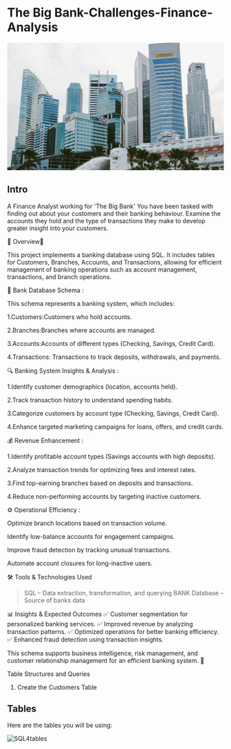 

# The Big Bank-Challenges-Finance-Analysis

![sql4](pexels-bala-5406959.jpg)


## Intro

A Finance Analyst working for 'The Big Bank' You have been tasked with finding out about your customers and their banking behaviour. Examine the accounts they hold and the type of transactions they make to develop greater insight into your customers.

📌 Overview📌

This project implements a banking database using SQL. It includes tables for Customers, Branches, Accounts, and Transactions, allowing for efficient management of banking operations such as account management, transactions, and branch operations.


🏦 Bank Database Schema :

This schema represents a banking system, which includes:

1.Customers:Customers who hold accounts.

2.Branches:Branches where accounts are managed.

3.Accounts:Accounts of different types (Checking, Savings, Credit Card).

4.Transactions: Transactions to track deposits, withdrawals, and payments.


🔍 Banking System Insights & Analysis :


1.Identify customer demographics (location, accounts held).

2.Track transaction history to understand spending habits.

3.Categorize customers by account type (Checking, Savings, Credit Card).

4.Enhance targeted marketing campaigns for loans, offers, and credit cards.

💰 Revenue Enhancement :

1.Identify profitable account types (Savings accounts with high deposits).

2.Analyze transaction trends for optimizing fees and interest rates.

3.Find top-earning branches based on deposits and transactions.

4.Reduce non-performing accounts by targeting inactive customers.

⚙️ Operational Efficiency :

Optimize branch locations based on transaction volume.

Identify low-balance accounts for engagement campaigns.

Improve fraud detection by tracking unusual transactions.

Automate account closures for long-inactive users.


🛠️ Tools & Technologies Used
>SQL – Data extraction, transformation, and querying
>BANK Database – Source of banks data



📊 Insights & Expected Outcomes
✅ Customer segmentation for personalized banking services.
✅ Improved revenue by analyzing transaction patterns.
✅ Optimized operations for better banking efficiency.
✅ Enhanced fraud detection using transaction insights.

This schema supports business intelligence, risk management, and customer relationship management for an efficient banking system. 🚀

Table Structures and Queries

1. Create the Customers Table

## Tables
Here are the tables you will be using:

![SQL4tables](https://user-images.githubusercontent.com/122549893/236733689-6754ba0e-688f-4ccc-8ee8-0c6da5ffafe5.png)
